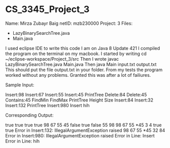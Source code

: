 # CS_3345_Project_3
Name: Mirza Zubayr Baig
netID: mzb230000
Project: 3
Files:
- LazyBinarySearchTree.java
- Main.java

I used eclipse IDE to write this code
I am on Java 8 Update 421
I compiled the program on the terminal on my macbook.
I started by writing cd ~/eclipse-workspace/Project_3/src 
Then I wrote javac LazyBinarySearchTree.java Main.java
Then java Main input.txt output.txt
This should put the file output.txt in your folder.
From my tests the program worked without any problems. Granted this was after a lot of failiures.

Sample Input: 

Insert:98
Insert:67
Insert:55
Insert:45
PrintTree
Delete:84
Delete:45
Contains:45
FindMin
FindMax
PrintTree
Height
Size
Insert:84
Insert:32
Insert:132
PrintTree
Insert:980
Insert
hih

Corresponding Output:

true
true
true
true
98 67 55 45
false
true
false
55
98
98 67 55 *45
3
4
true
true
Error in Insert:132: IllegalArgumentException raised
98 67 55 *45 32 84
Error in Insert:980: IllegalArgumentException raised
Error in Line: Insert
Error in Line: hih



